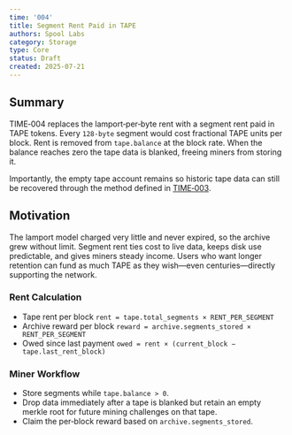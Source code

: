 ```yaml
---
time: '004'
title: Segment Rent Paid in TAPE
authors: Spool Labs
category: Storage
type: Core
status: Draft
created: 2025-07-21
---
```


## Summary

TIME‑004 replaces the lamport‑per‑byte rent with a segment rent paid in TAPE tokens. Every `128‑byte` segment would cost fractional TAPE units per block. Rent is removed from `tape.balance` at the block rate. When the balance reaches zero the tape data is blanked, freeing miners from storing it. 

Importantly, the empty tape account remains so historic tape data can still be recovered through the method defined in [TIME‑003](https://github.com/spool-labs/tapedrive-improvement-entities/blob/main/proposals/TIME-003.md).

## Motivation

The lamport model charged very little and never expired, so the archive grew without limit. Segment rent ties cost to live data, keeps disk use predictable, and gives miners steady income. Users who want longer retention can fund as much TAPE as they wish—even centuries—directly supporting the network.

### Rent Calculation

* Tape rent per block
  `rent = tape.total_segments × RENT_PER_SEGMENT`
* Archive reward per block
  `reward = archive.segments_stored × RENT_PER_SEGMENT`
* Owed since last payment
  `owed = rent × (current_block − tape.last_rent_block)`

### Miner Workflow

* Store segments while `tape.balance > 0`.
* Drop data immediately after a tape is blanked but retain an empty merkle root for future mining challenges on that tape.
* Claim the per‑block reward based on `archive.segments_stored`.

